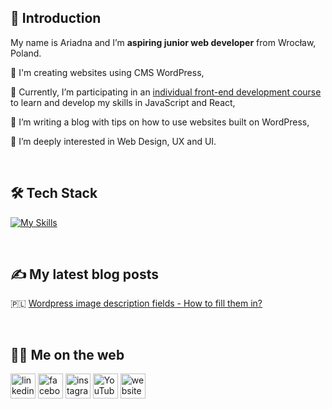 ## 👋 Introduction 

<!--
**Ariadna1706/Ariadna1706** is a ✨ _special_ ✨ repository because its `README.md` (this file) appears on your GitHub profile.

Here are some ideas to get you started:

- 🔭 I’m currently working on ...
- 🌱 I’m currently learning ...
- 👯 I’m looking to collaborate on ...
- 🤔 I’m looking for help with ...
- 💬 Ask me about ...
- 📫 How to reach me: ...
- 😄 Pronouns: ...
- ⚡ Fun fact: ...
-->


My name is Ariadna and I’m **aspiring junior web developer** from Wrocław, Poland. 



:small_blue_diamond: I'm creating websites using CMS WordPress,

:small_blue_diamond: Currently, I’m participating in an [individual front-end development course](https://devmentor.pl) to learn and develop my skills in JavaScript and React,

:small_blue_diamond: I’m writing a blog with tips on how to use websites built on WordPress,

:small_blue_diamond: I’m deeply interested in Web Design, UX and UI.

&nbsp;

## :hammer_and_wrench: Tech Stack 


[![My Skills](https://skillicons.dev/icons?i=html,css,js,wordpress,ps)](https://skillicons.dev)

&nbsp;

## :writing_hand: My latest blog posts 
:poland:  [Wordpress image description fields - How to fill them in?](https://ponitcestudio.pl/pola-opisu-zdjec-na-wordpressie-%EF%BF%BC/)

&nbsp;

## :woman_technologist: Me on the web 
[<img src='https://cdn.jsdelivr.net/npm/simple-icons@3.0.1/icons/linkedin.svg' alt='linkedin' height='40'>](https://www.linkedin.com/in/https://www.linkedin.com/in/ariadna-nicieja-5b3883119//)  [<img src='https://cdn.jsdelivr.net/npm/simple-icons@3.0.1/icons/facebook.svg' alt='facebook' height='40'>](https://www.facebook.com/https://www.facebook.com/po.nitce.studio)  [<img src='https://cdn.jsdelivr.net/npm/simple-icons@3.0.1/icons/instagram.svg' alt='instagram' height='40'>](https://www.instagram.com/https://www.instagram.com/po_nitce_studio//)  [<img src='https://cdn.jsdelivr.net/npm/simple-icons@3.0.1/icons/youtube.svg' alt='YouTube' height='40'>](https://www.youtube.com/channel/https://www.youtube.com/channel/UCsPZOJRuVE-DZv-EZvpSr-Q)  [<img src='https://cdn.jsdelivr.net/npm/simple-icons@3.0.1/icons/icloud.svg' alt='website' height='40'>](https://ponitcestudio.pl/)  





